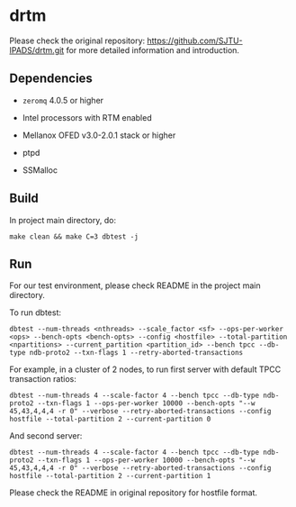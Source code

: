 # drtm

Please check the original repository: https://github.com/SJTU-IPADS/drtm.git for more detailed information and introduction.



## Dependencies

- `zeromq` 4.0.5 or higher

- Intel processors with RTM enabled

- Mellanox OFED v3.0-2.0.1 stack or higher

- ptpd

- SSMalloc



## Build

In project main directory, do:

```
make clean && make C=3 dbtest -j
```



## Run

For our test environment, please check README in the project main directory.

To run dbtest:

```
dbtest --num-threads <nthreads> --scale_factor <sf> --ops-per-worker <ops> --bench-opts <bench-opts> --config <hostfile> --total-partition <npartitions> --current_partition <partition_id> --bench tpcc --db-type ndb-proto2 --txn-flags 1 --retry-aborted-transactions
```

For example, in a cluster of 2 nodes, to run first server with default TPCC transaction ratios:

```
dbtest --num-threads 4 --scale-factor 4 --bench tpcc --db-type ndb-proto2 --txn-flags 1 --ops-per-worker 10000 --bench-opts "--w 45,43,4,4,4 -r 0" --verbose --retry-aborted-transactions --config hostfile --total-partition 2 --current-partition 0
```

And second server:
```
dbtest --num-threads 4 --scale-factor 4 --bench tpcc --db-type ndb-proto2 --txn-flags 1 --ops-per-worker 10000 --bench-opts "--w 45,43,4,4,4 -r 0" --verbose --retry-aborted-transactions --config hostfile --total-partition 2 --current-partition 1
```

Please check the README in original repository for hostfile format.